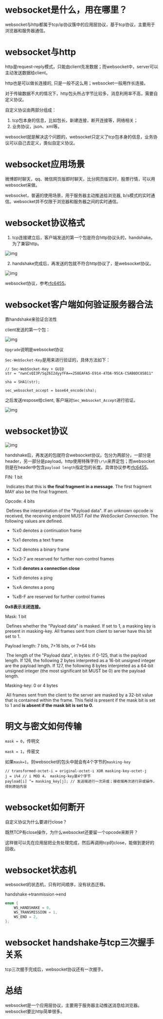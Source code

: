 # websocket是什么，用在哪里？

websocket与http都属于tcp/ip协议簇中的应用层协议，基于tcp协议，主要用于浏览器和服务器通信。

# websocket与http

http是request-reply模式，只能由client先发数据；而websocket中，server可以主动发送数据给client。

http也是可以做长连接的, 只是一般不这么用；websocket一般用作长连接。



对于传输数据不大的情况下，http包头所占字节比较多，消息利用率不高，需要自定义协议。

自定义协议由两部分组成：

1. tcp包本身的信息，比如包长，新建连接，断开连接等，网络相关；
2. 业务协议，json、xml等。

websocket就是解决这个问题的，websocket只定义了tcp包本身的信息，业务协议可以自己去定义，类似自定义协议。

# websocket应用场景

微博即时聊天，qq、微信网页版即时聊天，比分网页版实时，股票行情，可以用websocket来做。

websocket，普遍的使用场景，用于服务器主动推送给浏览器, b/s模式的实时通信。websocket并不仅限于浏览器和服务器之间的实时通信。

# websocket协议格式

1. tcp连接建立后，客户端发送的第一个包是符合http协议头的，handshake。为了兼容http。

![img](https://cdn.nlark.com/yuque/0/2021/png/756577/1637135395206-fb051980-ba34-4414-9735-e9aa843cc9fc.png)

2. handshake完成后，再发送的包就不符合http协议了，是websocket协议。

![img](https://cdn.nlark.com/yuque/0/2021/png/756577/1637135552371-c92383ad-ef42-45ef-b016-93aaa8e3a44e.png)

websocket协议，参考[rfc6455](https://www.rfc-editor.org/rfc/pdfrfc/rfc6455.txt.pdf)。

# websocket客户端如何验证服务器合法

靠handshake来验证合法性

client发送的第一个包：

![img](https://cdn.nlark.com/yuque/0/2021/png/756577/1637135996764-ff80fd1b-d43d-41a4-bfab-d89bd2cb6d7c.png)

`Upgrade`说明是websocket协议

`Sec-WebSocket-Key`是用来进行验证的，具体方法如下：

```plain
// Sec-WebSocket-Key + GUID
str = "nwnCsQI3P/SqZ6I2dyyfFA==258EAFA5-E914-47DA-95CA-C5AB0DC85B11"

sha = SHA1(str);

sec_websocket_accept = base64_encode(sha);
```

之后发送respose给client, 客户端对`Sec_Websocket_Accept`进行验证。

![img](https://cdn.nlark.com/yuque/0/2021/png/756577/1637139473384-2610e77b-1ca5-4a15-9194-9499fd2c60e5.png)

# websocket协议

![img](https://cdn.nlark.com/yuque/0/2022/png/756577/1644130540533-0da73e38-d204-4b8c-a734-9f2d9d234b5d.png)

handshake后，再发送的包就符合websocket协议。包分为两部分，一部分是header，另一部分是payload。http使用特殊字符`\r\n`来界定包；而websocket则是在header中包含`payload length`指定包的长度。具体协议参考[rfc6455](https://www.rfc-editor.org/rfc/pdfrfc/rfc6455.txt.pdf)。



FIN: 1 bit

​      Indicates that this is **the final fragment in a message**.  The first fragment MAY also be the final fragment. 



Opcode:  4 bits 

​      Defines the interpretation of the "Payload data". If an unknown opcode is received, the receiving endpoint MUST _Fail the WebSocket Connection_.  The following values are defined.

- %x0 denotes a continuation frame 
- %x1 denotes a text frame

- %x2 denotes a binary frame
- %x3-7 are reserved for further non-control frames

- %x8 **denotes a connection close**
- %x9 denotes a ping

- %xA denotes a pong
- %xB-F are reserved for further control frames

**0x8表示关闭连接。**



Mask: 1 bit

​      Defines whether the "Payload data" is masked.  If set to 1, a masking key is present in masking-key. All frames sent from client to server have this bit set to 1. 



Payload length:  7 bits, 7+16 bits, or 7+64 bits 

​      The length of the "Payload data", in bytes: if 0-125, that is the payload length. If 126, the following 2 bytes interpreted as a 16-bit unsigned integer are the payload length.  If 127, the following 8 bytes interpreted as a 64-bit unsigned integer (the       most significant bit MUST be 0) are the payload length. 



Masking-key:  0 or 4 bytes 

​      All frames sent from the client to the server are masked by a 32-bit value that is contained within the frame.  This field is present if the mask bit is set to 1 and **is absent if the mask bit is set to 0.** 

 

# 明文与密文如何传输

`mask = 0`，传明文

`mask = 1`，传密文

如果`mask=1`，则websocket的包头中就会有4个字节的`masking-key`

```plain
// transformed-octet-i = original-octet-i XOR masking-key-octet-j
j = i%4 // i MOD 4， masking-key是4个字节
payload[i] ^= masking_key[j]; // 发送端进行一次异或；接收端再次进行异或操作，得到原始内容
```

# websocket如何断开

自定义协议为什么要进行close？

既然TCP有close操作，为什么websocket还要留一个opcode来断开？

这样做可以先在应用层把业务处理完成，然后再调用tcp的close，能做到更好的回收。

# websocket状态机

websocket的状态机，只有时间顺序，没有状态迁移。

handshake->tranmission->end

```c
enum {
	WS_HANDSHAKE = 0,
	WS_TRANSMISSION = 1,
	WS_END = 2,
};
```

# websocket handshake与tcp三次握手关系

tcp三次握手完成后，websocket协议还有一次握手。

# 总结

websocket是一个应用层协议，主要用于服务器主动推送消息给浏览器。websocket要比http简单很多。